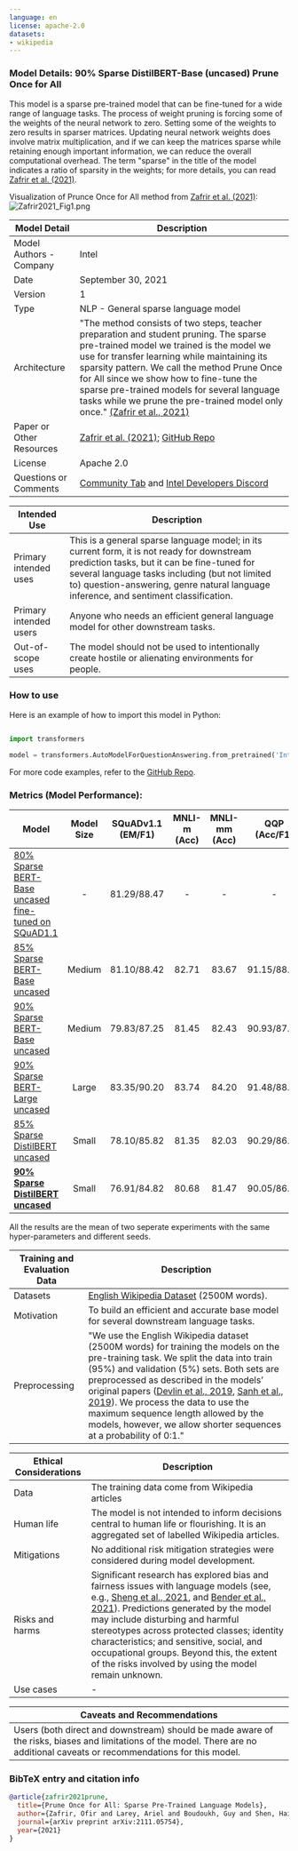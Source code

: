 ```yaml
---
language: en
license: apache-2.0
datasets:
- wikipedia
---
```

### Model Details: 90% Sparse DistilBERT-Base (uncased) Prune Once for All
This model is a sparse pre-trained model that can be fine-tuned for a wide range of language tasks. The process of weight pruning is forcing some of the weights of the neural network to zero. Setting some of the weights to zero results in sparser matrices. Updating neural network weights does involve matrix multiplication, and if we can keep the matrices sparse while retaining enough important information, we can reduce the overall computational overhead. The term "sparse" in the title of the model indicates a ratio of sparsity in the weights; for more details, you can read [Zafrir et al. (2021)](https://arxiv.org/abs/2111.05754).

Visualization of Prunce Once for All method from [Zafrir et al. (2021)](https://arxiv.org/abs/2111.05754):
![Zafrir2021_Fig1.png](https://s3.amazonaws.com/moonup/production/uploads/6297f0e30bd2f58c647abb1d/nSDP62H9NHC1FA0C429Xo.png)

| Model Detail | Description |
| ----------- | ----------- | 
| Model Authors - Company | Intel | 
| Date | September 30, 2021 | 
| Version | 1 | 
| Type | NLP - General sparse language model | 
| Architecture | "The method consists of two steps, teacher preparation and student pruning. The sparse pre-trained model we trained is the model we use for transfer learning while maintaining its sparsity pattern. We call the method Prune Once for All since we show how to fine-tune the sparse pre-trained models for several language tasks while we prune the pre-trained model only once." [(Zafrir et al., 2021)](https://arxiv.org/abs/2111.05754) |
| Paper or Other Resources | [Zafrir et al. (2021)](https://arxiv.org/abs/2111.05754); [GitHub Repo](https://github.com/IntelLabs/Model-Compression-Research-Package/tree/main/research/prune-once-for-all) | 
| License | Apache 2.0 |
| Questions or Comments | [Community Tab](https://huggingface.co/Intel/distilbert-base-uncased-sparse-90-unstructured-pruneofa/discussions) and [Intel Developers Discord](https://discord.gg/rv2Gp55UJQ)|

| Intended Use | Description |
| ----------- | ----------- | 
| Primary intended uses | This is a general sparse language model; in its current form, it is not ready for downstream prediction tasks, but it can be fine-tuned for several language tasks including (but not limited to) question-answering, genre natural language inference, and sentiment classification. | 
| Primary intended users | Anyone who needs an efficient general language model for other downstream tasks. | 
| Out-of-scope uses |  The model should not be used to intentionally create hostile or alienating environments for people.|

### How to use

Here is an example of how to import this model in Python:

```python

import transformers

model = transformers.AutoModelForQuestionAnswering.from_pretrained('Intel/distilbert-base-uncased-sparse-90-unstructured-pruneofa')

```

For more code examples, refer to the [GitHub Repo](https://github.com/IntelLabs/Model-Compression-Research-Package/tree/main/research/prune-once-for-all).

### Metrics (Model Performance):
| Model                         | Model Size | SQuADv1.1 (EM/F1) | MNLI-m (Acc) | MNLI-mm (Acc) | QQP (Acc/F1) | QNLI (Acc) | SST-2 (Acc) |
|-------------------------------|:----------:|:-----------------:|:------------:|:-------------:|:------------:|:----------:|:-----------:|
| [80% Sparse BERT-Base uncased fine-tuned on SQuAD1.1](https://huggingface.co/Intel/bert-base-uncased-squadv1.1-sparse-80-1x4-block-pruneofa)  |   -   |    81.29/88.47    |     -    |     -     | - |    -   |    -    |
| [85% Sparse BERT-Base uncased](https://huggingface.co/Intel/bert-base-uncased-sparse-85-unstructured-pruneofa)  |   Medium   |    81.10/88.42    |     82.71    |     83.67     |  91.15/88.00 |    90.34   |    91.46    |
| [90% Sparse BERT-Base uncased](https://huggingface.co/Intel/bert-base-uncased-sparse-90-unstructured-pruneofa)  |   Medium   |    79.83/87.25    |     81.45    |     82.43     |  90.93/87.72 |    89.07   |    90.88    |
| [90% Sparse BERT-Large uncased](https://huggingface.co/Intel/bert-large-uncased-sparse-90-unstructured-pruneofa) |    Large   |    83.35/90.20    |     83.74    |     84.20     |  91.48/88.43 |    91.39   |    92.95    |
| [85% Sparse DistilBERT uncased](https://huggingface.co/Intel/distilbert-base-uncased-sparse-85-unstructured-pruneofa) |    Small   |    78.10/85.82    |     81.35    |     82.03     |  90.29/86.97 |    88.31   |    90.60    |
| [**90% Sparse DistilBERT uncased**](https://huggingface.co/Intel/distilbert-base-uncased-sparse-90-unstructured-pruneofa) |    Small   |    76.91/84.82    |     80.68    |     81.47     |  90.05/86.67 |    87.66   |    90.02    |

All the results are the mean of two seperate experiments with the same hyper-parameters and different seeds.


| Training and Evaluation Data | Description | 
| ----------- | ----------- | 
| Datasets | [English Wikipedia Dataset](https://huggingface.co/datasets/wikipedia) (2500M words). |
| Motivation | To build an efficient and accurate base model for several downstream language tasks. |
| Preprocessing | "We use the English Wikipedia dataset (2500M words) for training the models on the pre-training task. We split the data into train (95%) and validation (5%) sets. Both sets are preprocessed as described in the models’ original papers ([Devlin et al., 2019](https://arxiv.org/abs/1810.04805), [Sanh et al., 2019](https://arxiv.org/abs/1910.01108)). We process the data to use the maximum sequence length allowed by the models, however, we allow shorter sequences at a probability of 0:1." | 

| Ethical Considerations | Description | 
| ----------- | ----------- | 
| Data | The training data come from Wikipedia articles |
| Human life | The model is not intended to inform decisions central to human life or flourishing. It is an aggregated set of labelled Wikipedia articles. | 
| Mitigations | No additional risk mitigation strategies were considered during model development. |
| Risks and harms | Significant research has explored bias and fairness issues with language models (see, e.g., [Sheng et al., 2021](https://aclanthology.org/2021.acl-long.330.pdf), and [Bender et al., 2021](https://dl.acm.org/doi/pdf/10.1145/3442188.3445922)). Predictions generated by the model may include disturbing and harmful stereotypes across protected classes; identity characteristics; and sensitive, social, and occupational groups. Beyond this, the extent of the risks involved by using the model remain unknown.|
| Use cases | - | 

| Caveats and Recommendations |
| ----------- | 
| Users (both direct and downstream) should be made aware of the risks, biases and limitations of the model. There are no additional caveats or recommendations for this model. |

### BibTeX entry and citation info
```bibtex
@article{zafrir2021prune,
  title={Prune Once for All: Sparse Pre-Trained Language Models},
  author={Zafrir, Ofir and Larey, Ariel and Boudoukh, Guy and Shen, Haihao and Wasserblat, Moshe},
  journal={arXiv preprint arXiv:2111.05754},
  year={2021}
}
```